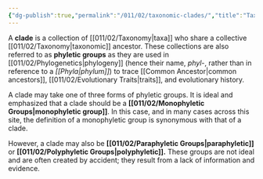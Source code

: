 ```yaml
---
{"dg-publish":true,"permalink":"/011/02/taxonomic-clades/","title":"Taxonomic Clades","tags":["BIOL422"],"noteIcon":"1","created":"2024-09-26T13:45:04.135-07:00","updated":"2024-09-26T15:26:30.319-07:00"}
---
```


A **clade** is a collection of [[011/02/Taxonomy\|taxa]] who share a collective [[011/02/Taxonomy\|taxonomic]] ancestor. These collections are also referred to as **phyletic groups** as they are used in [[011/02/Phylogenetics\|phylogeny]] (hence their name, *phyl-*, rather than in reference to a *[[Phyla\|phylum]]*) to trace [[Common Ancestor\|common ancestors]], [[011/02/Evolutionary Traits\|traits]], and evolutionary history.

A clade may take one of three forms of phyletic groups. It is ideal and emphasized that a clade should be a **[[011/02/Monophyletic Groups\|monophyletic group]]**. In this case, and in many cases across this site, the definition of a monophyletic group is synonymous with that of a clade.

However, a clade may also be **[[011/02/Paraphyletic Groups\|paraphyletic]]** or **[[011/02/Polyphyletic Groups\|polyphyletic]].** These groups are not ideal and are often created by accident; they result from a lack of information and evidence.